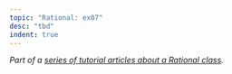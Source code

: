 ```yaml
---
topic: "Rational: ex07"
desc: "tbd"
indent: true
---
```


<em>Part of a [series of tutorial articles about a Rational class](/tutorials/rational/).</em>
